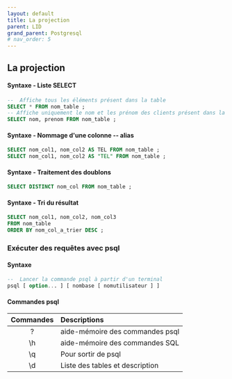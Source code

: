 ```yaml
---
layout: default
title: La projection
parent: LID
grand_parent: Postgresql
# nav_order: 5
---
```


## La projection

#### Syntaxe - Liste SELECT

```sql
--  Affiche tous les éléments présent dans la table
SELECT * FROM nom_table ;
-- Affiche uniquement le nom et les prénom des clients présent dans la table
SELECT nom, prenom FROM nom_table ;
```

#### Syntaxe - Nommage d'une colonne -- alias

```sql
SELECT nom_col1, nom_col2 AS TEL FROM nom_table ;
SELECT nom_col1, nom_col2 AS "TEL" FROM nom_table ;
```

#### Syntaxe - Traitement des doublons

```sql
SELECT DISTINCT nom_col FROM nom_table ;
```

#### Syntaxe - Tri du résultat

```sql
SELECT nom_col1, nom_col2, nom_col3
FROM nom_table
ORDER BY nom_col_a_trier DESC ;
```

### Exécuter des requêtes avec psql

#### Syntaxe

```sql
--  Lancer la commande psql à partir d'un terminal
psql [ option... ] [ nombase [ nomutilisateur ] ]
```

#### Commandes psql

| Commandes | Descriptions                    |
| :-------: | :------------------------------ |
|    \?     | aide-mémoire des commandes psql |
|    \h     | aide-mémoire des commandes SQL  |
|    \q     | Pour sortir de psql             |
|    \d     | Liste des tables et description |
